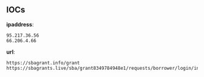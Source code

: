 
## IOCs

__ipaddress__:

```text
95.217.36.56
66.206.4.66
```
__url__:

```text
https://sbagrant.info/grant
https://sbagrants.live/sba/grant8349784948e1/requests/borrower/login/index067e.html
```